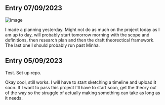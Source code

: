 ## Entry 07/09/2023 ##

![image](https://github.com/FemkeKocken/FMP/assets/50365794/211a1ab8-2413-468f-8985-48ed2eff7e94)

I made a planning yesterday. Might not do as much on the project today as I am up to day, will probably start tomorrow morning with the scope and definitions, then research plan and then the draft theorectical framework. The last one I should probably run past Minha.

## Entry 05/09/2023 ## 
Test. Set up repo. 

Okay cool, still works. I will have to start sketching a timeline and upload it soon. If I want to pass this project I'll have to start soon, get the theory out of the way so the struggle of actually making something can take as long as it needs. 
